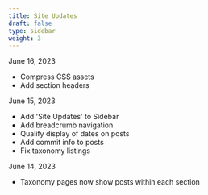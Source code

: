 ```yaml
---
title: Site Updates
draft: false
type: sidebar
weight: 3
---
```


June 16, 2023

- Compress CSS assets
- Add section headers

June 15, 2023

- Add 'Site Updates' to Sidebar
- Add breadcrumb navigation
- Qualify display of dates on posts
- Add commit info to posts
- Fix taxonomy listings

June 14, 2023

- Taxonomy pages now show posts within each section
